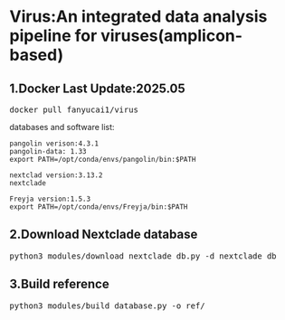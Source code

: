 # Virus:An integrated data analysis pipeline for viruses(amplicon-based)

## 1.Docker Last Update:2025.05

<pre>docker pull fanyucai1/virus</pre> 

databases and software list: 

    pangolin verison:4.3.1 
    pangolin-data: 1.33 
    export PATH=/opt/conda/envs/pangolin/bin:$PATH

    nextclad version:3.13.2
    nextclade

    Freyja version:1.5.3
    export PATH=/opt/conda/envs/Freyja/bin:$PATH

    

## 2.Download Nextclade database
<pre>python3 modules/download_nextclade_db.py -d nextclade_db</pre> 

## 3.Build reference
<pre>python3 modules/build_database.py -o ref/</pre>



